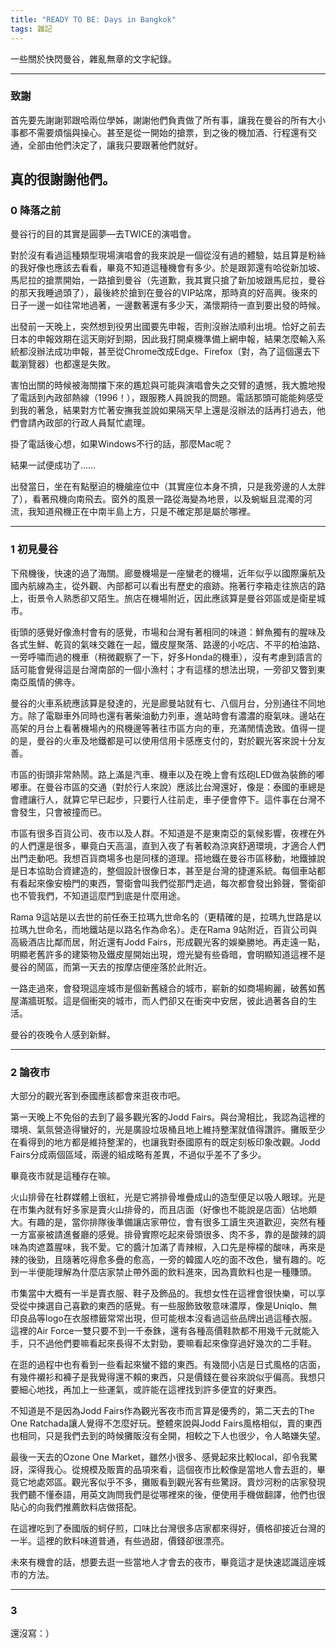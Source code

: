 ```yaml
---
title: "READY TO BE: Days in Bangkok"
tags: 雜記
---
```


一些關於快閃曼谷，雜亂無章的文字紀錄。
<!--more-->

---
### 致謝

首先要先謝謝郭跟哈兩位學姊，謝謝他們負責做了所有事，讓我在曼谷的所有大小事都不需要煩惱與操心。甚至是從一開始的搶票，到之後的機加酒、行程還有交通，全部由他們決定了，讓我只要跟著他們就好。  

真的很謝謝他們。
---

### 0  降落之前

曼谷行的目的其實是圓夢—去TWICE的演唱會。  

對於沒有看過這種類型現場演唱會的我來說是一個從沒有過的體驗，姑且算是粉絲的我好像也應該去看看，畢竟不知道這種機會有多少。於是跟郭還有哈從新加坡、馬尼拉的搶票開始，一路搶到曼谷（先道歉，我其實只搶了新加坡跟馬尼拉，曼谷的那天我睡過頭了），最後終於搶到在曼谷的VIP站席，那時真的好高興。後來的日子一邊一如往常地過著，一邊數著還有多少天，滿懷期待一直到要出發的時候。

出發前一天晚上，突然想到役男出國要先申報，否則沒辦法順利出境。恰好之前去日本的申報效期在這天剛好到期，因此我打開桌機準備上網申報，結果怎麼輸入系統都沒辦法成功申報，甚至從Chrome改成Edge、Firefox（對，為了這個還去下載瀏覽器）也都還是失敗。  

害怕出關的時候被海關擋下來的尷尬與可能與演唱會失之交臂的遺憾，我大膽地撥了電話到內政部熱線（1996！），跟服務人員說我的問題。電話那頭可能能夠感受到我的著急，結果對方忙著安撫我並說如果隔天早上還是沒辦法的話再打過去，他們會請內政部的行政人員幫忙處理。

掛了電話後心想，如果Windows不行的話，那麼Mac呢？

結果一試便成功了……

出發當日，坐在有點壓迫的機艙座位中（其實座位本身不擠，只是我旁邊的人太胖了），看著飛機向南飛去。窗外的風景一路從海變為地景，以及蜿蜒且混濁的河流，我知道飛機正在中南半島上方，只是不確定那是屬於哪裡。

---

### 1  初見曼谷

下飛機後，快速的過了海關。廊曼機場是一座蠻老的機場，近年似乎以國際廉航及國內航線為主，從外觀、內部都可以看出有歷史的痕跡。拖著行李箱走往旅店的路上，街景令人熟悉卻又陌生。旅店在機場附近，因此應該算是曼谷郊區或是衛星城市。

街頭的感覺好像漁村會有的感覺，市場和台灣有著相同的味道：鮮魚獨有的腥味及各式生鮮、乾貨的氣味交雜在一起，鐵皮屋聚落、路邊的小吃店、不平的柏油路、一旁呼嘯而過的機車（稍微觀察了一下，好多Honda的機車），沒有考慮到語言的話可能會覺得這是台灣南部的一個小漁村；才有這樣的想法出現，一旁卻又瞥到東南亞風情的佛寺。

曼谷的火車系統應該算是發達的，光是廊曼站就有七、八個月台，分別通往不同地方。除了電聯車外同時也還有著柴油動力列車，進站時會有濃濃的廢氣味。邊站在高架的月台上看著機場內的飛機邊等著往市區方向的車，充滿閒情逸致。值得一提的是，曼谷的火車及地鐵都是可以使用信用卡感應支付的，對於觀光客來說十分友善。

市區的街頭非常熱鬧。路上滿是汽車、機車以及在晚上會有炫砲LED做為裝飾的嘟嘟車。在曼谷市區的交通（對於行人來說）應該比台灣還好，像是：泰國的車總是會禮讓行人，就算它早已起步，只要行人往前走，車子便會停下。這件事在台灣不會發生，只會被撞而已。

市區有很多百貨公司、夜市以及人群。不知道是不是東南亞的氣候影響，夜裡在外的人們還是很多，畢竟白天高溫，直到入夜了有著較為涼爽舒適環境，才適合人們出門走動吧。我想百貨商場多也是同樣的道理。搭地鐵在曼谷市區移動，地鐵據說是日本協助合資建造的，整個設計很像日本，甚至是台灣的捷運系統。每個車站都有看起來像安檢門的東西，警衛會叫我們從那門走過，每次都會發出鈴聲，警衛卻也不管我們，不知道這麼門到底是什麼用途。

Rama 9這站是以去世的前任泰王拉瑪九世命名的（更精確的是，拉瑪九世路是以拉瑪九世命名，而地鐵站是以路名作為命名）。走在Rama 9站附近，百貨公司與高級酒店比鄰而居，附近還有Jodd Fairs，形成觀光客的娛樂勝地。再走遠一點，明顯老舊許多的建築物及鐵皮屋開始出現，燈光變有些昏暗，會明顯知道這裡不是曼谷的鬧區，而第一天去的按摩店便座落於此附近。

一路走過來，會發現這座城市是個新舊縫合的城市，嶄新的如商場絢麗，破舊如舊屋滿牆斑駁。這是個衝突的城市，而人們卻又在衝突中安居，彼此過著各自的生活。

曼谷的夜晚令人感到新鮮。

---

### 2  論夜市

大部分的觀光客到泰國應該都會來逛夜市吧。

第一天晚上不免俗的去到了最多觀光客的Jodd Fairs。與台灣相比，我認為這裡的環境、氣氛營造得蠻好的，光是廣設垃圾桶且地上維持整潔就值得讚許。攤販至少在看得到的地方都是維持整潔的，也讓我對泰國原有的既定刻板印象改觀。Jodd Fairs分成兩個區域，兩邊的組成略有差異，不過似乎差不了多少。

畢竟夜市就是這種存在嘛。

火山排骨在社群媒體上很紅，光是它將排骨堆疊成山的造型便足以吸人眼球。光是在市集內就有好多家是賣火山排骨的，而且店面（好像也不能說是店面）佔地頗大。有趣的是，當你排隊後準備讓店家帶位，會有很多工讀生夾道歡迎，突然有種一方富豪被請進餐廳的感覺。排骨實際吃起來骨頭很多、肉不多，靠的是酸辣的調味為肉遮蓋腥味，我不愛。它的醬汁加滿了青辣椒，入口先是檸檬的酸味，再來是辣的後勁，且隨著吃得愈多疊的愈高，一旁的韓國人吃的面不改色，蠻有趣的。吃到一半便能理解為什麼店家禁止帶外面的飲料進來，因為賣飲料也是一種賺頭。

市集當中大概有一半是賣衣服、鞋子及飾品的。我想女性在這裡會很快樂，可以享受從中揀選自己喜歡的東西的感覺。有一些服飾致敬意味濃厚，像是Uniqlo、無印良品等logo在衣服標籤常常出現，但可能根本沒看過這些品牌出過這種衣服。這裡的Air Force一雙只要不到一千泰銖，還有各種高價鞋款都不用幾千元就能入手，只不過他們要嘛看起來長得不太對勁，要嘛看起來像穿過好幾次的二手鞋。

在逛的過程中也有看到一些看起來蠻不錯的東西。有幾間小店是日式風格的店面，有幾件襯衫和褲子是我覺得還不賴的東西，只是價錢在曼谷來說似乎偏高。我想只要細心地找，再加上一些運氣，或許能在這裡找到許多便宜的好東西。

不知道是不是因為Jodd Fairs作為觀光客夜市而言算是優秀的，第二天去的The One Ratchada讓人覺得不怎麼好玩。整體來說與Jodd Fairs風格相似，賣的東西也相同，只是我們去到的時候攤販沒有全開，相較之下人也很少，令人略嫌失望。

最後一天去的Ozone One Market，雖然小很多、感覺起來比較local，卻令我驚訝，深得我心。從規模及販賣的品項來看，這個夜市比較像是當地人會去逛的，畢竟它地處郊區。觀光客似乎不多，攤販看到觀光客有些驚訝。賣炒河粉的店家發現我們聽不懂泰語，用英文詢問我們是從哪裡來的後，便使用手機做翻譯，他們也很貼心的向我們推薦飲料店做搭配。

在這裡吃到了泰國版的蚵仔煎，口味比台灣很多店家都來得好，價格卻接近台灣的一半。這裡的飲料味道普通，有些過甜，價錢卻很漂亮。

未來有機會的話，想要去逛一些當地人才會去的夜市，畢竟這才是快速認識這座城市的方法。

---

### 3   

還沒寫：）
